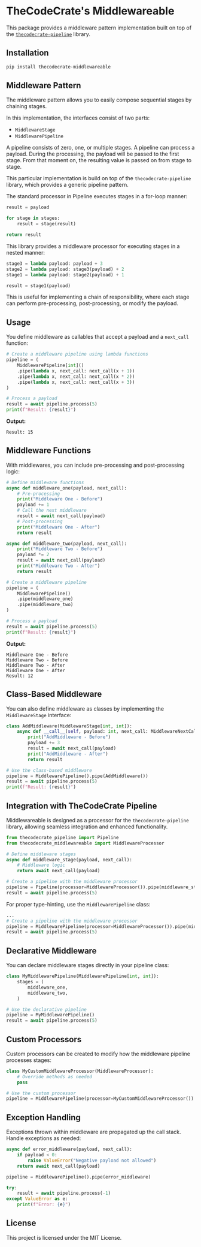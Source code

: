 # TheCodeCrate's Middlewareable

This package provides a middleware pattern implementation built on top of the [`thecodecrate-pipeline`](https://github.com/thecodecrate/python-pipeline) library.

## Installation

```bash
pip install thecodecrate-middlewareable
```

## Middleware Pattern

The middleware pattern allows you to easily compose sequential stages by chaining stages.

In this implementation, the interfaces consist of two parts:

- `MiddlewareStage`
- `MiddlewarePipeline`

A pipeline consists of zero, one, or multiple stages. A pipeline can process a payload. During the processing, the payload will be passed to the first stage. From that moment on, the resulting value is passed on from stage to stage.

This particular implementation is build on top of the `thecodecrate-pipeline` library, which provides a generic pipeline pattern.

The standard processor in Pipeline executes stages in a for-loop manner:

```python
result = payload

for stage in stages:
    result = stage(result)

return result
```

This library provides a middleware processor for executing stages in a nested manner:

```python
stage3 = lambda payload: payload + 3
stage2 = lambda payload: stage3(payload) + 2
stage1 = lambda payload: stage2(payload) + 1

result = stage1(payload)
```

This is useful for implementing a chain of responsibility, where each stage can perform pre-processing, post-processing, or modify the payload.

## Usage

You define middleware as callables that accept a payload and a `next_call` function:

```python
# Create a middleware pipeline using lambda functions
pipeline = (
    MiddlewarePipeline[int]()
    .pipe(lambda x, next_call: next_call(x + 1))
    .pipe(lambda x, next_call: next_call(x * 2))
    .pipe(lambda x, next_call: next_call(x + 3))
)

# Process a payload
result = await pipeline.process(5)
print(f"Result: {result}")
```

**Output:**

```plaintext
Result: 15
```

## Middleware Functions

With middlewares, you can include pre-processing and post-processing logic:

```python
# Define middleware functions
async def middleware_one(payload, next_call):
    # Pre-processing
    print("Middleware One - Before")
    payload += 1
    # Call the next middleware
    result = await next_call(payload)
    # Post-processing
    print("Middleware One - After")
    return result

async def middleware_two(payload, next_call):
    print("Middleware Two - Before")
    payload *= 2
    result = await next_call(payload)
    print("Middleware Two - After")
    return result

# Create a middleware pipeline
pipeline = (
    MiddlewarePipeline()
    .pipe(middleware_one)
    .pipe(middleware_two)
)

# Process a payload
result = await pipeline.process(5)
print(f"Result: {result}")
```

**Output:**

```plaintext
Middleware One - Before
Middleware Two - Before
Middleware Two - After
Middleware One - After
Result: 12
```

## Class-Based Middleware

You can also define middleware as classes by implementing the `MiddlewareStage` interface:

```python
class AddMiddleware(MiddlewareStage[int, int]):
    async def __call__(self, payload: int, next_call: MiddlewareNextCall) -> int:
        print("AddMiddleware - Before")
        payload += 3
        result = await next_call(payload)
        print("AddMiddleware - After")
        return result

# Use the class-based middleware
pipeline = MiddlewarePipeline().pipe(AddMiddleware())
result = await pipeline.process(5)
print(f"Result: {result}")
```

## Integration with TheCodeCrate Pipeline

Middlewareable is designed as a processor for the `thecodecrate-pipeline` library, allowing seamless integration and enhanced functionality.

```python
from thecodecrate_pipeline import Pipeline
from thecodecrate_middlewareable import MiddlewareProcessor

# Define middleware stages
async def middleware_stage(payload, next_call):
    # Middleware logic
    return await next_call(payload)

# Create a pipeline with the middleware processor
pipeline = Pipeline(processor=MiddlewareProcessor()).pipe(middleware_stage)
result = await pipeline.process(5)
```

For proper type-hinting, use the `MiddlewarePipeline` class:

```python
...
# Create a pipeline with the middleware processor
pipeline = MiddlewarePipeline(processor=MiddlewareProcessor()).pipe(middleware_stage)
result = await pipeline.process(5)
```

## Declarative Middleware

You can declare middleware stages directly in your pipeline class:

```python
class MyMiddlewarePipeline(MiddlewarePipeline[int, int]):
    stages = (
        middleware_one,
        middleware_two,
    )

# Use the declarative pipeline
pipeline = MyMiddlewarePipeline()
result = await pipeline.process(5)
```

## Custom Processors

Custom processors can be created to modify how the middleware pipeline processes stages:

```python
class MyCustomMiddlewareProcessor(MiddlewareProcessor):
    # Override methods as needed
    pass

# Use the custom processor
pipeline = MiddlewarePipeline(processor=MyCustomMiddlewareProcessor())
```

## Exception Handling

Exceptions thrown within middleware are propagated up the call stack. Handle exceptions as needed:

```python
async def error_middleware(payload, next_call):
    if payload < 0:
        raise ValueError("Negative payload not allowed")
    return await next_call(payload)

pipeline = MiddlewarePipeline().pipe(error_middleware)

try:
    result = await pipeline.process(-1)
except ValueError as e:
    print(f"Error: {e}")
```

## License

This project is licensed under the MIT License.
